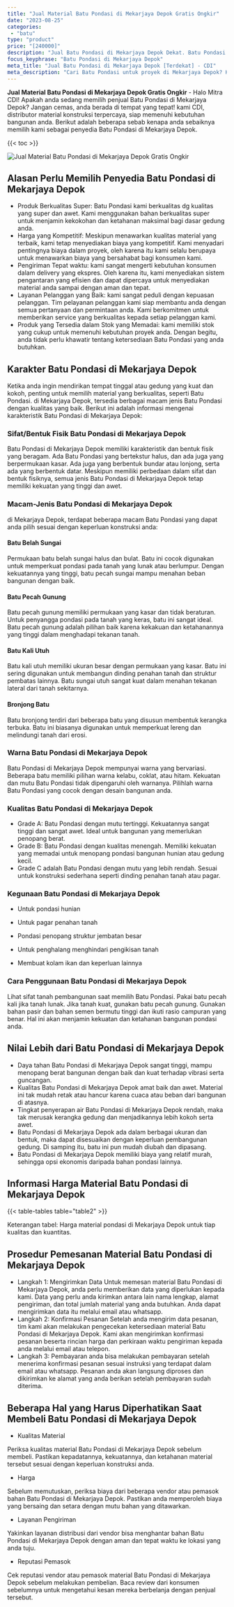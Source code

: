 ```yaml
---
title: "Jual Material Batu Pondasi di Mekarjaya Depok Gratis Ongkir"
date: "2023-08-25"
categories:
 - "batu"
type: "product"
price: "[240000]"
description: "Jual Batu Pondasi di Mekarjaya Depok Dekat. Batu Pondasi ini sering dipakai dalam proyek konstruksi sebagai pondasi bangunan yang kuat dan berkualitas. Hubungi kami untuk informasi lebih lanjut."
focus_keyphrase: "Batu Pondasi di Mekarjaya Depok"
meta_title: "Jual Batu Pondasi di Mekarjaya Depok [Terdekat] - CDI"
meta_description: "Cari Batu Pondasi untuk proyek di Mekarjaya Depok? Kami menyediakan Batu Pondasi berkualitas untuk dasar bangunan. Raih penawaran terbaik sekarang."
---
```


**Jual Material Batu Pondasi di Mekarjaya Depok Gratis Ongkir** - Halo Mitra CDI! Apakah anda sedang memilih penjual Batu Pondasi di Mekarjaya Depok? Jangan cemas, anda berada di tempat yang tepat! kami CDI, distributor material konstruksi terpercaya, siap memenuhi kebutuhan bangunan anda. Berikut adalah beberapa sebab kenapa anda sebaiknya memilih kami sebagai penyedia Batu Pondasi di Mekarjaya Depok.

{{< toc >}}

![Jual Material Batu Pondasi di Mekarjaya Depok Gratis Ongkir](/images/batu/batu-pondasi-37.jpg)

## Alasan Perlu Memilih Penyedia Batu Pondasi di Mekarjaya Depok

*   Produk Berkualitas Super: Batu Pondasi kami berkualitas dg kualitas yang super dan awet. Kami menggunakan bahan berkualitas super untuk menjamin kekokohan dan ketahanan maksimal bagi dasar gedung anda.
*   Harga yang Kompetitif: Meskipun menawarkan kualitas material yang terbaik, kami tetap menyediakan biaya yang kompetitif. Kami menyadari pentingnya biaya dalam proyek, oleh karena itu kami selalu berupaya untuk menawarkan biaya yang bersahabat bagi konsumen kami.
*   Pengiriman Tepat waktu: kami sangat mengerti kebutuhan konsumen dalam delivery yang ekspres. Oleh karena itu, kami menyediakan sistem pengantaran yang efisien dan dapat dipercaya untuk menyediakan material anda sampai dengan aman dan tepat.
*   Layanan Pelanggan yang Baik: kami sangat peduli dengan kepuasan pelanggan. Tim pelayanan pelanggan kami siap membantu anda dengan semua pertanyaan dan permintaan anda. Kami berkomitmen untuk memberikan service yang berkualitas kepada setiap pelanggan kami.
*   Produk yang Tersedia dalam Stok yang Memadai: kami memiliki stok yang cukup untuk memenuhi kebutuhan proyek anda. Dengan begitu, anda tidak perlu khawatir tentang ketersediaan Batu Pondasi yang anda butuhkan.

## Karakter Batu Pondasi di Mekarjaya Depok

Ketika anda ingin mendirikan tempat tinggal atau gedung yang kuat dan kokoh, penting untuk memilih material yang berkualitas, seperti Batu Pondasi. di Mekarjaya Depok, tersedia berbagai macam jenis Batu Pondasi dengan kualitas yang baik. Berikut ini adalah informasi mengenai karakteristik Batu Pondasi di Mekarjaya Depok:

### Sifat/Bentuk Fisik Batu Pondasi di Mekarjaya Depok

Batu Pondasi di Mekarjaya Depok memiliki karakteristik dan bentuk fisik yang beragam. Ada Batu Pondasi yang bertekstur halus, dan ada juga yang berpermukaan kasar. Ada juga yang berbentuk bundar atau lonjong, serta ada yang berbentuk datar. Meskipun memiliki perbedaan dalam sifat dan bentuk fisiknya, semua jenis Batu Pondasi di Mekarjaya Depok tetap memiliki kekuatan yang tinggi dan awet.

### Macam-Jenis Batu Pondasi di Mekarjaya Depok

di Mekarjaya Depok, terdapat beberapa macam Batu Pondasi yang dapat anda pilih sesuai dengan keperluan konstruksi anda:

#### Batu Belah Sungai

Permukaan batu belah sungai halus dan bulat. Batu ini cocok digunakan untuk memperkuat pondasi pada tanah yang lunak atau berlumpur. Dengan kekuatannya yang tinggi, batu pecah sungai mampu menahan beban bangunan dengan baik.

#### Batu Pecah Gunung

Batu pecah gunung memiliki permukaan yang kasar dan tidak beraturan. Untuk penyangga pondasi pada tanah yang keras, batu ini sangat ideal. Batu pecah gunung adalah pilihan baik karena kekakuan dan ketahanannya yang tinggi dalam menghadapi tekanan tanah.

#### Batu Kali Utuh

Batu kali utuh memiliki ukuran besar dengan permukaan yang kasar. Batu ini sering digunakan untuk membangun dinding penahan tanah dan struktur pembatas lainnya. Batu sungai utuh sangat kuat dalam menahan tekanan lateral dari tanah sekitarnya.

#### Bronjong Batu

Batu bronjong terdiri dari beberapa batu yang disusun membentuk kerangka terbuka. Batu ini biasanya digunakan untuk memperkuat lereng dan melindungi tanah dari erosi.

### Warna Batu Pondasi di Mekarjaya Depok

Batu Pondasi di Mekarjaya Depok mempunyai warna yang bervariasi. Beberapa batu memiliki pilihan warna kelabu, coklat, atau hitam. Kekuatan dan mutu Batu Pondasi tidak dipengaruhi oleh warnanya. Pilihlah warna Batu Pondasi yang cocok dengan desain bangunan anda.

### Kualitas Batu Pondasi di Mekarjaya Depok

*   Grade A: Batu Pondasi dengan mutu tertinggi. Kekuatannya sangat tinggi dan sangat awet. Ideal untuk bangunan yang memerlukan penopang berat.
*   Grade B: Batu Pondasi dengan kualitas menengah. Memiliki kekuatan yang memadai untuk menopang pondasi bangunan hunian atau gedung kecil.
*   Grade C adalah Batu Pondasi dengan mutu yang lebih rendah. Sesuai untuk konstruksi sederhana seperti dinding penahan tanah atau pagar.

### Kegunaan Batu Pondasi di Mekarjaya Depok

*   Untuk pondasi hunian

*   Untuk pagar penahan tanah

*   Pondasi penopang struktur jembatan besar

*   Untuk penghalang menghindari pengikisan tanah

*   Membuat kolam ikan dan keperluan lainnya

### Cara Penggunaan Batu Pondasi di Mekarjaya Depok

Lihat sifat tanah pembangunan saat memilih Batu Pondasi. Pakai batu pecah kali jika tanah lunak. Jika tanah kuat, gunakan batu pecah gunung. Gunakan bahan pasir dan bahan semen bermutu tinggi dan ikuti rasio campuran yang benar. Hal ini akan menjamin kekuatan dan ketahanan bangunan pondasi anda.

## Nilai Lebih dari Batu Pondasi di Mekarjaya Depok

*   Daya tahan Batu Pondasi di Mekarjaya Depok sangat tinggi, mampu menopang berat bangunan dengan baik dan kuat terhadap vibrasi serta guncangan.
*   Kualitas Batu Pondasi di Mekarjaya Depok amat baik dan awet. Material ini tak mudah retak atau hancur karena cuaca atau beban dari bangunan di atasnya.
*   Tingkat penyerapan air Batu Pondasi di Mekarjaya Depok rendah, maka tak merusak kerangka gedung dan menjadikannya lebih kokoh serta awet.
*   Batu Pondasi di Mekarjaya Depok ada dalam berbagai ukuran dan bentuk, maka dapat disesuaikan dengan keperluan pembangunan gedung. Di samping itu, batu ini pun mudah diubah dan dipasang.
*   Batu Pondasi di Mekarjaya Depok memiliki biaya yang relatif murah, sehingga opsi ekonomis daripada bahan pondasi lainnya.

## Informasi Harga Material Batu Pondasi di Mekarjaya Depok

{{< table-tables table="table2" >}}

Keterangan tabel: Harga material pondasi di Mekarjaya Depok untuk tiap kualitas dan kuantitas.

## Prosedur Pemesanan Material Batu Pondasi di Mekarjaya Depok

*   Langkah 1: Mengirimkan Data
Untuk memesan material Batu Pondasi di Mekarjaya Depok, anda perlu memberikan data yang diperlukan kepada kami. Data yang perlu anda kirimkan antara lain nama lengkap, alamat pengiriman, dan total jumlah material yang anda butuhkan. Anda dapat mengirimkan data itu melalui email atau whatsapp.
*   Langkah 2: Konfirmasi Pesanan
Setelah anda mengirim data pesanan, tim kami akan melakukan pengecekan ketersediaan material Batu Pondasi di Mekarjaya Depok. Kami akan mengirimkan konfirmasi pesanan beserta rincian harga dan perkiraan waktu pengiriman kepada anda melalui email atau telepon.
*   Langkah 3: Pembayaran
anda bisa melakukan pembayaran setelah menerima konfirmasi pesanan sesuai instruksi yang terdapat dalam email atau whatsapp. Pesanan anda akan langsung diproses dan dikirimkan ke alamat yang anda berikan setelah pembayaran sudah diterima.

## Beberapa Hal yang Harus Diperhatikan Saat Membeli Batu Pondasi di Mekarjaya Depok

*   Kualitas Material

Periksa kualitas material Batu Pondasi di Mekarjaya Depok sebelum membeli. Pastikan kepadatannya, kekuatannya, dan ketahanan material tersebut sesuai dengan keperluan konstruksi anda.
*   Harga

Sebelum memutuskan, periksa biaya dari beberapa vendor atau pemasok bahan Batu Pondasi di Mekarjaya Depok. Pastikan anda memperoleh biaya yang bersaing dan setara dengan mutu bahan yang ditawarkan.
*   Layanan Pengiriman

Yakinkan layanan distribusi dari vendor bisa menghantar bahan Batu Pondasi di Mekarjaya Depok dengan aman dan tepat waktu ke lokasi yang anda tuju.
*   Reputasi Pemasok

Cek reputasi vendor atau pemasok material Batu Pondasi di Mekarjaya Depok sebelum melakukan pembelian. Baca review dari konsumen sebelumnya untuk mengetahui kesan mereka berbelanja dengan penjual tersebut.